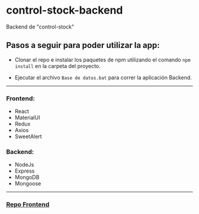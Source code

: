 # control-stock-backend
Backend de "control-stock"

## Pasos a seguir para poder utilizar la app:

* Clonar el repo e instalar los paquetes de npm utilizando el comando `npm install` en la carpeta del proyecto.

* Ejecutar el archivo `Base de datos.bat` para correr la aplicación Backend. 

---

### Frontend:
- React
- MaterialUI
- Redux
- Axios
- SweetAlert

### Backend: 
- NodeJs
- Express
- MongoDB
- Mongoose

---

### [Repo Frontend](https://github.com/lucasmoauro/control-stock)
